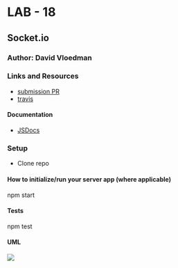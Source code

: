 # LAB - 18 

## Socket.io

### Author: David Vloedman

### Links and Resources
* [submission PR](https://github.com/david-vloedman-401-advanced-javascript/401-lab-18/pull/1)
* [travis](http://xyz.com)


#### Documentation

* [JSDocs](./docs/index.html)

### Setup

* Clone repo

#### How to initialize/run your server app (where applicable)

npm start
  
#### Tests

npm test

#### UML

![](./assets/lab18.jpg)
